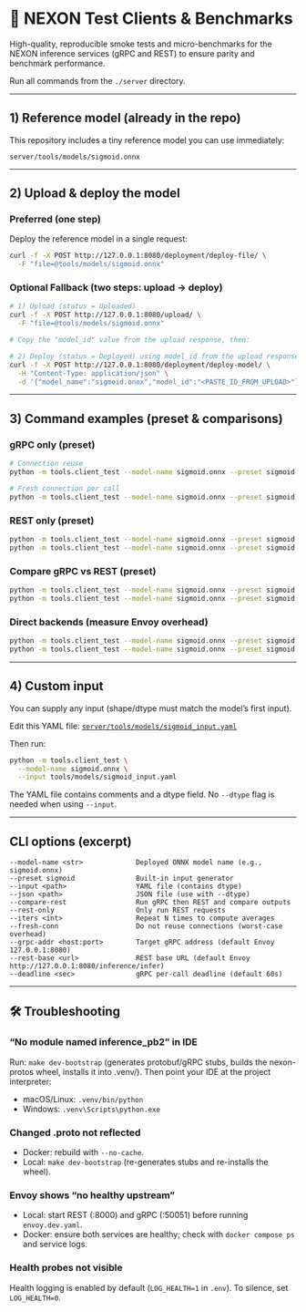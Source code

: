 # 🧪 NEXON Test Clients & Benchmarks

High-quality, reproducible smoke tests and micro-benchmarks for the NEXON inference services (gRPC and REST) to ensure parity and benchmark performance.

Run all commands from the `./server` directory.

---

## **1) Reference model (already in the repo)**

This repository includes a tiny reference model you can use immediately:

```text
server/tools/models/sigmoid.onnx
```

---

## **2) Upload & deploy the model**

### Preferred (one step)

Deploy the reference model in a single request:

```bash
curl -f -X POST http://127.0.0.1:8080/deployment/deploy-file/ \
  -F "file=@tools/models/sigmoid.onnx"
```

### Optional Fallback (two steps: upload → deploy)

```bash
# 1) Upload (status = Uploaded)
curl -f -X POST http://127.0.0.1:8080/upload/ \
  -F "file=@tools/models/sigmoid.onnx"

# Copy the "model_id" value from the upload response, then:

# 2) Deploy (status = Deployed) using model_id from the upload response
curl -f -X POST http://127.0.0.1:8080/deployment/deploy-model/ \
  -H "Content-Type: application/json" \
  -d '{"model_name":"sigmoid.onnx","model_id":"<PASTE_ID_FROM_UPLOAD>"}'
```

---
## **3) Command examples (preset & comparisons)**

### gRPC only (preset)

```bash
# Connection reuse
python -m tools.client_test --model-name sigmoid.onnx --preset sigmoid

# Fresh connection per call
python -m tools.client_test --model-name sigmoid.onnx --preset sigmoid --fresh-conn
```

### REST only (preset)

```bash
python -m tools.client_test --model-name sigmoid.onnx --preset sigmoid --rest-only
python -m tools.client_test --model-name sigmoid.onnx --preset sigmoid --rest-only --fresh-conn
```

### Compare gRPC vs REST (preset)

```bash
python -m tools.client_test --model-name sigmoid.onnx --preset sigmoid --compare-rest
python -m tools.client_test --model-name sigmoid.onnx --preset sigmoid --compare-rest --fresh-conn
```

### Direct backends (measure Envoy overhead)

```bash
python -m tools.client_test --model-name sigmoid.onnx --preset sigmoid --grpc-addr 127.0.0.1:50051
python -m tools.client_test --model-name sigmoid.onnx --preset sigmoid --rest-only --rest-base http://127.0.0.1:8000/inference/infer
```

---

## **4) Custom input**

You can supply any input (shape/dtype must match the model’s first input).

Edit this YAML file: [`server/tools/models/sigmoid_input.yaml`](./models/sigmoid_input.yaml)


Then run:

```bash
python -m tools.client_test \
  --model-name sigmoid.onnx \
  --input tools/models/sigmoid_input.yaml
```

The YAML file contains comments and a dtype field. No `--dtype` flag is needed when using `--input`.


---

## CLI options (excerpt)

```text
--model-name <str>             Deployed ONNX model name (e.g., sigmoid.onnx)
--preset sigmoid               Built-in input generator
--input <path>                 YAML file (contains dtype)
--json <path>                  JSON file (use with --dtype)
--compare-rest                 Run gRPC then REST and compare outputs
--rest-only                    Only run REST requests
--iters <int>                  Repeat N times to compute averages
--fresh-conn                   Do not reuse connections (worst-case overhead)
--grpc-addr <host:port>        Target gRPC address (default Envoy 127.0.0.1:8080)
--rest-base <url>              REST base URL (default Envoy http://127.0.0.1:8080/inference/infer)
--deadline <sec>               gRPC per-call deadline (default 60s)
```

---

## 🛠 Troubleshooting

### “No module named inference_pb2” in IDE

Run: `make dev-bootstrap` (generates protobuf/gRPC stubs, builds the nexon-protos wheel, installs it into .venv/).
Then point your IDE at the project interpreter:
- macOS/Linux: `.venv/bin/python`
- Windows: `.venv\Scripts\python.exe`

### Changed .proto not reflected

- Docker: rebuild with `--no-cache`.
- Local: `make dev-bootstrap` (re-generates stubs and re-installs the wheel).

### Envoy shows “no healthy upstream”

- Local: start REST (:8000) and gRPC (:50051) before running `envoy.dev.yaml`.
- Docker: ensure both services are healthy; check with `docker compose ps` and service logs.

### Health probes not visible

Health logging is enabled by default (`LOG_HEALTH=1` in `.env`). To silence, set `LOG_HEALTH=0`.
